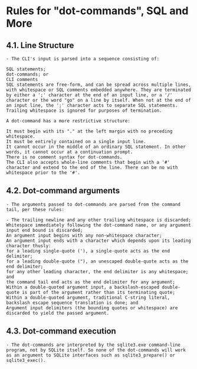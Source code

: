 
# Rules for "dot-commands", SQL and More


## 4.1. Line Structure

    - The CLI's input is parsed into a sequence consisting of:

    SQL statements;
    dot-commands; or
    CLI comments
    SQL statements are free-form, and can be spread across multiple lines, with whitespace or SQL comments embedded anywhere. They are terminated by either a ';' character at the end of an input line, or a '/' character or the word "go" on a line by itself. When not at the end of an input line, the ';' character acts to separate SQL statements. Trailing whitespace is ignored for purposes of termination.

    A dot-command has a more restrictive structure:

    It must begin with its "." at the left margin with no preceding whitespace.
    It must be entirely contained on a single input line.
    It cannot occur in the middle of an ordinary SQL statement. In other words, it cannot occur at a continuation prompt.
    There is no comment syntax for dot-commands.
    The CLI also accepts whole-line comments that begin with a '#' character and extend to the end of the line. There can be no with whitespace prior to the '#'.

## 4.2. Dot-command arguments

    - The arguments passed to dot-commands are parsed from the command tail, per these rules:

    - The trailing newline and any other trailing whitespace is discarded;
    Whitespace immediately following the dot-command name, or any argument input end bound is discarded;
    An argument input begins with any non-whitespace character;
    An argument input ends with a character which depends upon its leading character thusly:
    for a leading single-quote ('), a single-quote acts as the end delimiter;
    for a leading double-quote ("), an unescaped double-quote acts as the end delimiter;
    for any other leading character, the end delimiter is any whitespace; and
    the command tail end acts as the end delimiter for any argument;
    Within a double-quoted argument input, a backslash-escaped double-quote is part of the argument rather than its terminating quote;
    Within a double-quoted argument, traditional C-string literal, backslash escape sequence translation is done; and
    Argument input delimiters (the bounding quotes or whitespace) are discarded to yield the passed argument.


## 4.3. Dot-command execution
    
    - The dot-commands are interpreted by the sqlite3.exe command-line program, not by SQLite itself. So none of the dot-commands will work as an argument to SQLite interfaces such as sqlite3_prepare() or sqlite3_exec().

